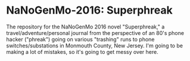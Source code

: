# NaNoGenMo-2016: Superphreak
The repository for the NaNoGenMo 2016 novel "Superphreak," a travel/adventure/personal journal from the perspective of an 80's phone hacker ("phreak") going on various "trashing" runs to phone switches/substations in Monmouth County, New Jersey. I'm going to be making a lot of mistakes, so it's going to get messy over here. 
